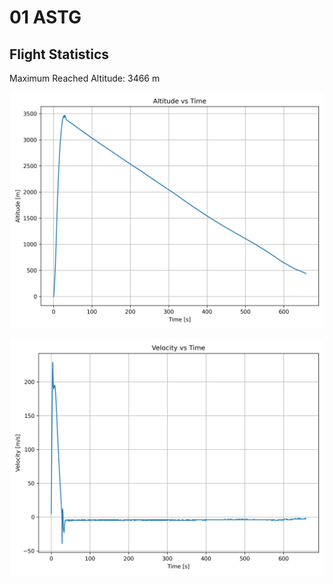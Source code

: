 # 01 ASTG
## Flight Statistics
Maximum Reached Altitude: 3466 m

![Altitude Plot](./plots/altitude_plot.png)

![Velocity Plot](./plots/velocity_plot.png)

